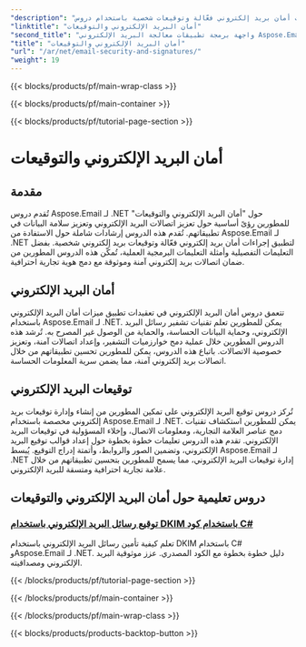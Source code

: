 ```yaml
---
"description": "طبّق إجراءات أمان بريد إلكتروني فعّالة وتوقيعات شخصية باستخدام دروس Aspose.Email لـ .NET. اضمن تواصلًا آمنًا وعلامة تجارية احترافية."
"linktitle": "أمان البريد الإلكتروني والتوقيعات"
"second_title": "واجهة برمجة تطبيقات معالجة البريد الإلكتروني Aspose.Email .NET"
"title": "أمان البريد الإلكتروني والتوقيعات"
"url": "/ar/net/email-security-and-signatures/"
"weight": 19
---
```


{{< blocks/products/pf/main-wrap-class >}}

{{< blocks/products/pf/main-container >}}

{{< blocks/products/pf/tutorial-page-section >}}

# أمان البريد الإلكتروني والتوقيعات


## مقدمة

تُقدم دروس Aspose.Email لـ .NET حول "أمان البريد الإلكتروني والتوقيعات" للمطورين رؤىً أساسية حول تعزيز اتصالات البريد الإلكتروني وتعزيز سلامة البيانات في تطبيقاتهم. تُقدم هذه الدروس إرشادات شاملة حول الاستفادة من Aspose.Email لـ .NET لتطبيق إجراءات أمان بريد إلكتروني فعّالة وتوقيعات بريد إلكتروني شخصية. بفضل التعليمات التفصيلية وأمثلة التعليمات البرمجية العملية، تُمكّن هذه الدروس المطورين من ضمان اتصالات بريد إلكتروني آمنة وموثوقة مع دمج هوية تجارية احترافية.

## أمان البريد الإلكتروني

تتعمق دروس أمان البريد الإلكتروني في تعقيدات تطبيق ميزات أمان البريد الإلكتروني باستخدام Aspose.Email لـ .NET. يمكن للمطورين تعلم تقنيات تشفير رسائل البريد الإلكتروني، وحماية البيانات الحساسة، والحماية من الوصول غير المصرح به. تُرشد هذه الدروس المطورين خلال عملية دمج خوارزميات التشفير، وإعداد اتصالات آمنة، وتعزيز خصوصية الاتصالات. باتباع هذه الدروس، يمكن للمطورين تحسين تطبيقاتهم من خلال اتصالات بريد إلكتروني آمنة، مما يضمن سرية المعلومات الحساسة.

## توقيعات البريد الإلكتروني

تُركز دروس توقيع البريد الإلكتروني على تمكين المطورين من إنشاء وإدارة توقيعات بريد إلكتروني مخصصة باستخدام Aspose.Email لـ .NET. يمكن للمطورين استكشاف تقنيات دمج عناصر العلامة التجارية، ومعلومات الاتصال، وإخلاء المسؤولية في توقيعات البريد الإلكتروني. تقدم هذه الدروس تعليمات خطوة بخطوة حول إعداد قوالب توقيع البريد الإلكتروني، وتضمين الصور والروابط، وأتمتة إدراج التوقيع. يُبسط Aspose.Email لـ .NET إدارة توقيعات البريد الإلكتروني، مما يسمح للمطورين بتحسين تطبيقاتهم من خلال علامة تجارية احترافية ومتسقة للبريد الإلكتروني.


## دروس تعليمية حول أمان البريد الإلكتروني والتوقيعات

### [توقيع رسائل البريد الإلكتروني باستخدام DKIM باستخدام كود C#](./signing-emails-with-dkim-using-csharp-code/)
تعلم كيفية تأمين رسائل البريد الإلكتروني باستخدام DKIM باستخدام C# وAspose.Email لـ .NET. دليل خطوة بخطوة مع الكود المصدري. عزز موثوقية البريد الإلكتروني ومصداقيته.

{{< /blocks/products/pf/tutorial-page-section >}}

{{< /blocks/products/pf/main-container >}}

{{< /blocks/products/pf/main-wrap-class >}}

{{< blocks/products/products-backtop-button >}}
